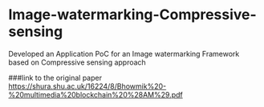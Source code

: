 # Image-watermarking-Compressive-sensing
Developed an Application PoC for an Image watermarking Framework based on Compressive sensing approach

###link to the original paper
https://shura.shu.ac.uk/16224/8/Bhowmik%20-%20multimedia%20blockchain%20%28AM%29.pdf

